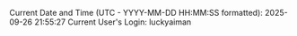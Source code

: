 Current Date and Time (UTC - YYYY-MM-DD HH:MM:SS formatted): 2025-09-26 21:55:27
Current User's Login: luckyaiman

